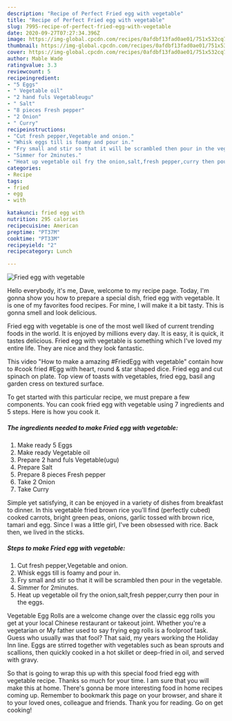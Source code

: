 ```yaml
---
description: "Recipe of Perfect Fried egg with vegetable"
title: "Recipe of Perfect Fried egg with vegetable"
slug: 7995-recipe-of-perfect-fried-egg-with-vegetable
date: 2020-09-27T07:27:34.396Z
image: https://img-global.cpcdn.com/recipes/0afdbf13fad0ae01/751x532cq70/fried-egg-with-vegetable-recipe-main-photo.jpg
thumbnail: https://img-global.cpcdn.com/recipes/0afdbf13fad0ae01/751x532cq70/fried-egg-with-vegetable-recipe-main-photo.jpg
cover: https://img-global.cpcdn.com/recipes/0afdbf13fad0ae01/751x532cq70/fried-egg-with-vegetable-recipe-main-photo.jpg
author: Mable Wade
ratingvalue: 3.3
reviewcount: 5
recipeingredient:
- "5 Eggs"
- " Vegetable oil"
- "2 hand fuls Vegetableugu"
- " Salt"
- "8 pieces Fresh pepper"
- "2 Onion"
- " Curry"
recipeinstructions:
- "Cut fresh pepper,Vegetable and onion."
- "Whisk eggs till is foamy and pour in."
- "Fry small and stir so that it will be scrambled then pour in the vegetable."
- "Simmer for 2minutes."
- "Heat up vegetable oil fry the onion,salt,fresh pepper,curry then pour in the eggs."
categories:
- Recipe
tags:
- fried
- egg
- with

katakunci: fried egg with 
nutrition: 295 calories
recipecuisine: American
preptime: "PT37M"
cooktime: "PT33M"
recipeyield: "2"
recipecategory: Lunch

---
```



![Fried egg with vegetable](https://img-global.cpcdn.com/recipes/0afdbf13fad0ae01/751x532cq70/fried-egg-with-vegetable-recipe-main-photo.jpg)

Hello everybody, it's me, Dave, welcome to my recipe page. Today, I'm gonna show you how to prepare a special dish, fried egg with vegetable. It is one of my favorites food recipes. For mine, I will make it a bit tasty. This is gonna smell and look delicious.

Fried egg with vegetable is one of the most well liked of current trending foods in the world. It is enjoyed by millions every day. It is easy, it is quick, it tastes delicious. Fried egg with vegetable is something which I've loved my entire life. They are nice and they look fantastic.

This video &#34;How to make a amazing #FriedEgg with vegetable&#34; contain how to #cook fried #Egg with heart, round &amp; star shaped dice. Fried egg and cut spinach on plate. Top view of toasts with vegetables, fried egg, basil ang garden cress on textured surface.


To get started with this particular recipe, we must prepare a few components. You can cook fried egg with vegetable using 7 ingredients and 5 steps. Here is how you cook it.

<!--inarticleads1-->

##### The ingredients needed to make Fried egg with vegetable:

1. Make ready 5 Eggs
1. Make ready  Vegetable oil
1. Prepare 2 hand fuls Vegetable(ugu)
1. Prepare  Salt
1. Prepare 8 pieces Fresh pepper
1. Take 2 Onion
1. Take  Curry


Simple yet satisfying, it can be enjoyed in a variety of dishes from breakfast to dinner. In this vegetable fried brown rice you&#39;ll find (perfectly cubed) cooked carrots, bright green peas, onions, garlic tossed with brown rice, tamari and egg. Since I was a little girl, I&#39;ve been obsessed with rice. Back then, we lived in the sticks. 

<!--inarticleads2-->

##### Steps to make Fried egg with vegetable:

1. Cut fresh pepper,Vegetable and onion.
1. Whisk eggs till is foamy and pour in.
1. Fry small and stir so that it will be scrambled then pour in the vegetable.
1. Simmer for 2minutes.
1. Heat up vegetable oil fry the onion,salt,fresh pepper,curry then pour in the eggs.


Vegetable Egg Rolls are a welcome change over the classic egg rolls you get at your local Chinese restaurant or takeout joint. Whether you&#39;re a vegetarian or My father used to say frying egg rolls is a foolproof task. Guess who usually was that fool? That said, my years working the Holiday Inn line. Eggs are stirred together with vegetables such as bean sprouts and scallions, then quickly cooked in a hot skillet or deep-fried in oil, and served with gravy. 

So that is going to wrap this up with this special food fried egg with vegetable recipe. Thanks so much for your time. I am sure that you will make this at home. There's gonna be more interesting food in home recipes coming up. Remember to bookmark this page on your browser, and share it to your loved ones, colleague and friends. Thank you for reading. Go on get cooking!
